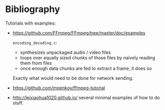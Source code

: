 # Bibliography

Tutorials with examples:

-   <https://github.com/FFmpeg/FFmpeg/tree/master/doc/examples>

    `encoding_decoding.c`:

    - synthesizes unpackaged audio / video files
    - loops over equally sized chunks of those files by naively reading them from files
    - once enough data chunks are fed to extract a frame, it does so

    Exactly what would need to be done for network sending.

-   <https://github.com/mpenkov/ffmpeg-tutorial>

-   <http://leixiaohua1020.github.io/> several minimal examples of how to do stuff.
